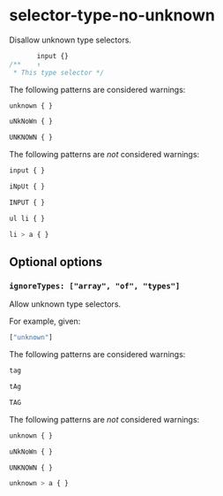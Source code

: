 # selector-type-no-unknown

Disallow unknown type selectors.

```css
       input {}
/**    ↑
 * This type selector */
```

The following patterns are considered warnings:

```css
unknown { }
```

```css
uNkNoWn { }
```

```css
UNKNOWN { }
```

The following patterns are *not* considered warnings:

```css
input { }
```

```css
iNpUt { }
```

```css
INPUT { }
```

```css
ul li { }
```

```css
li > a { }
```

## Optional options

### `ignoreTypes: ["array", "of", "types"]`

Allow unknown type selectors.

For example, given:

```js
["unknown"]
```

The following patterns are considered warnings:

```css
tag
```

```css
tAg
```

```css
TAG
```

The following patterns are *not* considered warnings:

```css
unknown { }
```

```css
uNkNoWn { }
```

```css
UNKNOWN { }
```

```css
unknown > a { }
```
